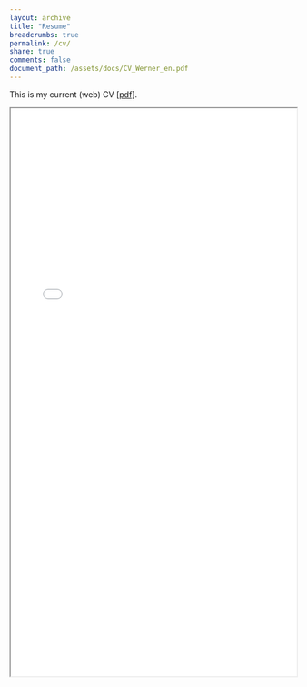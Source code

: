 ```yaml
---
layout: archive
title: "Resume"
breadcrumbs: true
permalink: /cv/
share: true
comments: false
document_path: /assets/docs/CV_Werner_en.pdf 
---
```


This is my current (web) CV <a href="{{ page.document_path }} download">[pdf]</a>.
<br>
<iframe src="{{ page.document_path }}" width="100%" height="1000px"></iframe>
